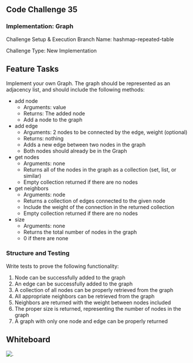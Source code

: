 ## Code Challenge 35

### Implementation: Graph

Challenge Setup & Execution
Branch Name: hashmap-repeated-table

Challenge Type: New Implementation

## Feature Tasks

Implement your own Graph. The graph should be represented as an adjacency list, and should include the following methods:

* add node
    * Arguments: value
    * Returns: The added node
    * Add a node to the graph
* add edge
    * Arguments: 2 nodes to be connected by the edge, weight (optional)
    * Returns: nothing
    * Adds a new edge between two nodes in the graph
    * Both nodes should already be in the Graph
* get nodes
    * Arguments: none
    * Returns all of the nodes in the graph as a collection (set, list, or similar)
    * Empty collection returned if there are no nodes
* get neighbors
    * Arguments: node
    * Returns a collection of edges connected to the given node
    * Include the weight of the connection in the returned collection
    * Empty collection returned if there are no nodes
* size
    * Arguments: none
    * Returns the total number of nodes in the graph
    * 0 if there are none


### Structure and Testing

Write tests to prove the following functionality:

1. Node can be successfully added to the graph
2. An edge can be successfully added to the graph
3. A collection of all nodes can be properly retrieved from the graph
4. All appropriate neighbors can be retrieved from the graph
5. Neighbors are returned with the weight between nodes included
6. The proper size is returned, representing the number of nodes in the graph
7. A graph with only one node and edge can be properly returned

## Whiteboard

![.](https://i.imgur.com/9bpSiQY.png)